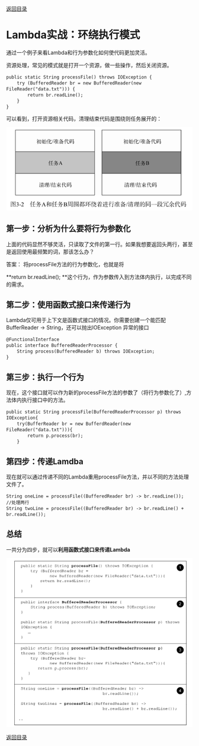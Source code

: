 [返回目录](/README.md)

# Lambda实战：环绕执行模式

通过一个例子来看Lambda和行为参数化如何使代码更加灵活。

资源处理，常见的模式就是打开一个资源，做一些操作，然后关闭资源。

```
public static String processFile() throws IOException {
    try (BufferedReader br = new BufferedReader(new FileReader("data.txt"))) {
        return br.readLine();
    }
}
```

可以看到，打开资源相关代码，清理结束代码是围绕则任务展开的：

![](../assets/import03.png)

## 第一步：分析为什么要将行为参数化

上面的代码显然不够灵活，只读取了文件的第一行。如果我想要返回头两行，甚至是返回使用最频繁的词，那该怎么办？

答案： 将processFile方法的行为参数化，也就是将

**return br.readLine\(\); **这个行为，作为参数传入到方法体内执行，以完成不同的需求。

## 第二步：使用函数式接口来传递行为

Lambda仅可用于上下文是函数式接口的情况。你需要创建一个能匹配BufferReader -&gt; String，还可以抛出IOException 异常的接口

```
@FunctionalInterface
public interface BufferedReaderProcessor {
    String process(BufferedReader b) throws IOException;
}
```

## 第三步：执行一个行为

现在，这个接口就可以作为新的processFile方法的参数了（将行为参数化了）,方法体内执行接口中的方法。

```
public static String processFile(BufferedReaderProcessor p) throws IOException{
    try(BufferReader br = new BufferdReader(new FileReader("data.txt"))){
        return p.process(br);    
    }
```

## 第四步：传递Lamdba

现在就可以通过传递不同的Lambda重用processFile方法，并以不同的方法处理文件了。

```
String oneLine = processFile((BufferedReader br) -> br.readLine());
//处理两行
String twoLine = processFile((BufferedReader br) -> br.readLine() + br.readLine());
```

## 总结

一共分为四步，就可以**利用函数式接口来传递Lambda**

![](../assets/import04.png)

[返回目录](#)

